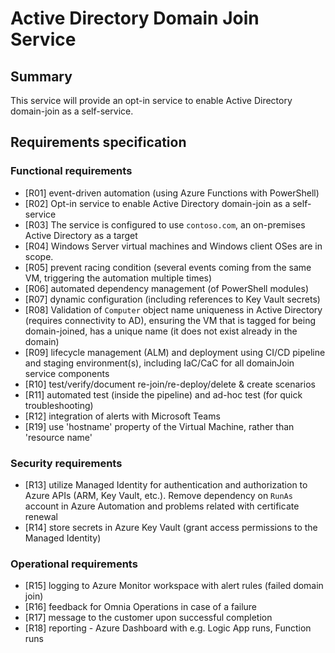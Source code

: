 # Active Directory Domain Join Service

## Summary

This service will provide an opt-in service to enable Active Directory domain-join as a self-service.

## Requirements specification

### Functional requirements

- [R01] event-driven automation (using Azure Functions with PowerShell)
- [R02] Opt-in service to enable Active Directory domain-join as a self-service
- [R03] The service is configured to use `contoso.com`, an on-premises Active Directory as a target
- [R04] Windows Server virtual machines and Windows client OSes are in scope.
- [R05] prevent racing condition (several events coming from the same VM, triggering the automation multiple times)
- [R06] automated dependency management (of PowerShell modules)
- [R07] dynamic configuration (including references to Key Vault secrets)
- [R08] Validation of `Computer` object name uniqueness in Active Directory (requires connectivity to AD), ensuring the VM that is tagged for being domain-joined, has a unique name (it does not exist already in the domain)
- [R09] lifecycle management (ALM) and deployment using CI/CD pipeline and staging environment(s), including IaC/CaC for all domainJoin service components
- [R10] test/verify/document re-join/re-deploy/delete & create scenarios
- [R11] automated test (inside the pipeline) and ad-hoc test (for quick troubleshooting)
- [R12] integration of alerts with Microsoft Teams
- [R19] use 'hostname' property of the Virtual Machine, rather than 'resource name'

### Security requirements

- [R13] utilize Managed Identity for authentication and authorization to Azure APIs (ARM, Key Vault, etc.). Remove dependency on `RunAs` account in Azure Automation and problems related with certificate renewal
- [R14] store secrets in Azure Key Vault (grant access permissions to the Managed Identity)

### Operational requirements

- [R15] logging to Azure Monitor workspace with alert rules (failed domain join)
- [R16] feedback for Omnia Operations in case of a failure
- [R17] message to the customer upon successful completion
- [R18] reporting - Azure Dashboard with e.g. Logic App runs, Function runs
